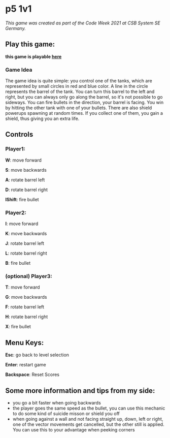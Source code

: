 # p5 1v1
*This game was created as part of the Code Week 2021 at CSB System SE Germany.*

## Play this game: 
**this game is playable [here](https://iqgmoritz.github.io/p5-1v1)**
### Game Idea
The game idea is quite simple:
you control one of the tanks, which are represented by small circles in red and blue color. A line in the circle represents the barrel of the tank. You can turn this barrel to the left and right, but you can always only go along the barrel, so it's not possible to go sideways. You can fire bullets in the direction, your barrel is facing. You win by hitting the other tank with one of your bullets. There are also shield powerups spawning at random times. If you collect one of them, you gain a shield, thus giving you an extra life.

## Controls

### Player1: 

**W**: move forward

**S**: move backwards

**A**: rotate barrel left

**D**: rotate barrel right

**lShift**: fire bullet


### Player2:

**I**: move forward

**K**: move backwards

**J**: rotate barrel left

**L**: rotate barrel right

**B**: fire bullet

### (optional) Player3:

**T**: move forward

**G**: move backwards

**F**: rotate barrel left

**H**: rotate barrel right

**X**: fire bullet

## Menu Keys:

**Esc**: go back to level selection

**Enter**: restart game

**Backspace**: Reset Scores

## Some more information and tips from my side:
- you go a bit faster when going backwards
- the player goes the same speed as the bullet, you can use this mechanic to do some kind of suicide misson or shield you off
- when going against a wall and not facing straight up, down, left or right, one of the vector movements get cancelled, but the other still is applied. You can use this to your advantage when peeking corners
